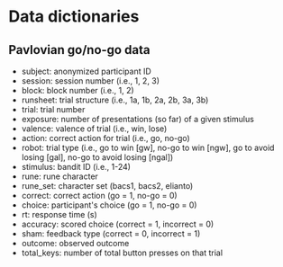 # Data dictionaries

## Pavlovian go/no-go data

- subject:    anonymized participant ID
- session:    session number (i.e., 1, 2, 3)
- block:      block number (i.e., 1, 2)
- runsheet:   trial structure (i.e., 1a, 1b, 2a, 2b, 3a, 3b)
- trial:      trial number
- exposure:   number of presentations (so far) of a given stimulus
- valence:    valence of trial (i.e., win, lose)
- action:     correct action for trial (i.e., go, no-go)
- robot:      trial type (i.e., go to win [gw], no-go to win [ngw], go to avoid losing [gal], no-go to avoid losing [ngal])
- stimulus:   bandit ID (i.e., 1-24)
- rune:       rune character
- rune_set:   character set (bacs1, bacs2, elianto)
- correct:    correct action (go = 1, no-go = 0)
- choice:     participant's choice (go = 1, no-go = 0)
- rt:         response time (s)
- accuracy:   scored choice (correct = 1, incorrect = 0)
- sham:       feedback type (correct = 0, incorrect = 1)
- outcome:    observed outcome
- total_keys: number of total button presses on that trial